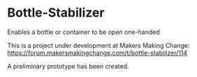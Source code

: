# Bottle-Stabilizer
Enables a bottle or container to be open one-handed

This is a project under development at Makers Making Change: https://forum.makersmakingchange.com/t/bottle-stabilizer/114

A preliminary prototype has been created. 
